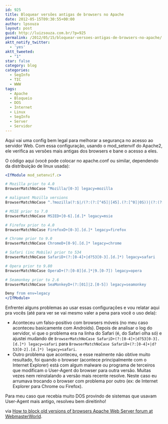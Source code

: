 ```yaml
---
id: 925
title: Bloquear versões antigas de browsers no Apache
date: 2012-05-15T09:30:55+00:00
author: lpsouza
layout: post
guid: http://luizsouza.com.br/?p=925
permalink: /2012/05/15/bloquear-versoes-antigas-de-browsers-no-apache/
aktt_notify_twitter:
  - 'yes'
aktt_tweeted:
  - "1"
star: false
category: blog
categories:
  - SegInfo
  - TIC
  - WWW
tags:
  - Apache
  - Bloqueio
  - DOS
  - Internet
  - Linux
  - SegInfo
  - Server
  - Servidor
---
```

Aqui vai uma config bem legal para melhorar a segurança no acesso ao servidor Web. Com essa configuração, usando o mod_setenvif do Apache2, ele verifica as versões mais antigas dos browsers e bane o acesso a eles.

O código aqui (você pode colocar no apache.conf ou similar, dependendo da distribuição de linux usada):

```apache
<IfModule mod_setenvif.c>

# Mozilla prior to 4.0
BrowserMatchNoCase ^Mozilla/[0-3] legacy=mozilla

# malignant Mozilla versions
BrowserMatchNoCase ^.?mozilla(?:$|/(?:(?:[^45]|[45].(?:[^0]|0S))|(?:(?:[45].0s(compatible;?)|5.0(?:s((?:en(?:-US)?)?))?)$))) legacy=mozilla

# MSIE prior to 7.0
BrowserMatchNoCase MSIED+[0-6].[d.]* legacy=msie

# Firefox prior to 4.0
BrowserMatchNoCase FirefoxD+[0-3].[d.]* legacy=firefox

# Chrome prior to 9.0
BrowserMatchNoCase ChromeD+[0-9].[d.]* legacy=chrome

# Safari (inc Mobile) prior to 534
BrowserMatchNoCase SafariD+(?:[0-4]+|d?53[0-3].[d.]*) legacy=safari

# Opera prior to 9.80
BrowserMatchNoCase OperaD+(?:[0-8][d.]*|9.[0-7]) legacy=opera

# Seamonkey prior to 2.6
BrowserMatchNoCase SeaMonkeyD+(?:[01]|2.[0-5]) legacy=seamonkey

Deny from env=legacy
</IfModule>
```

Enfrentei alguns problemas ao usar essas configurações e vou relatar aqui pra vocês (até para ver se vai mesmo valer a pena para você o uso dela):

* Aconteceu um falso-positivo com browsers móveis (no meu caso aconteceu basicamente com Androids). Depois de analisar o log do servidor, vi que o problema era na linha do Safari (é, do Safari olha só) e ajustei mudando de `BrowserMatchNoCase SafariD+(?:[0-4]+|d?53[0-3].[d.]*) legacy=safari` para `BrowserMatchNoCase SafariD+(?:[0-4]+|d?53[0-2].[d.]*) legacy=safari`.
* Outro problema que aconteceu, e esse realmente não obtive muito resultado, foi quando o browser (acontece principalmente com o Internet Explorer) está com algum malware ou programa de terceiros que modificam o User-Agent do browser para outra versão. Muitas vezes nem reinstalando a versão mais recente resolve. Neste caso eu arrumava trocando o browser com problema por outro (ex: de Internet Explorer para Chrome ou Firefox).

Para meu caso que recebia muito DOS provindo de sistemas que usavam User-Agent mais antigo, resolveu bem direitinho!

via [How to block old versions of browsers Apache Web Server forum at WebmasterWorld](http://www.webmasterworld.com/apache/4440771.htm).
